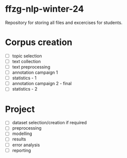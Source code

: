 # ffzg-nlp-winter-24
Repository for storing all files and excercises for students.

# Corpus creation
- [ ] topic selection
- [ ] text collection
- [ ] text preprocessing
- [ ] annotation campaign 1
- [ ] statistics - 1 
- [ ] annotation campaign 2 - final
- [ ] statistics - 2

# Project 
- [ ] dataset selection/creation if required
- [ ] preprocessing
- [ ] modelling
- [ ] results
- [ ] error analysis
- [ ] reporting

